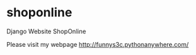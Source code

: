 # shoponline
Django Website ShopOnline

Please visit my webpage http://funnys3c.pythonanywhere.com/

